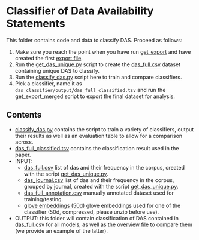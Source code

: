 # Classifier of Data Availability Statements

This folder contains code and data to classify DAS. Proceed as follows:

1. Make sure you reach the point when you have run [get_export](../get_export.py) and have created the first [export file](../exports/export.csv).
2. Run the [get_das_unique.py](../get_das_unique.py) script to create the [das_full.csv](input/das_full.csv) dataset containing unique DAS to classify.
3. Run the [classify_das.py](classify_das.py) script here to train and compare classifiers.
4. Pick a classifier, name it as `das_classifier/output/das_full_classified.tsv` and run the [get_export_merged](../get_export_merged.py) script to export the final dataset for analysis.

## Contents

* [classify_das.py](classify_das.py) contains the script to train a variety of classifiers, output their results as well as an evaluation table to allow for a comparison across.
* [das_full_classified.tsv](das_full_classified.tsv) contains the classification result used in the paper.
* INPUT:
    - [das_full.csv](input/das_full.csv) list of das and their frequency in the corpus, created with the script [get_das_unique.py](../get_das_unique.py).
    - [das_journal.csv](input/das_journal.csv) list of das and their frequency in the corpus, grouped by journal, created with the script [get_das_unique.py](../get_das_unique.py).
    - [das_full_annotation.csv](input/das_full_annotation.csv) manually annotated dataset used for training/testing.
    - [glove embeddings (50d)](input/glove.6B.50d.txt.zip) glove embeddings used for one of the classifier (50d, compressed, please unzip before use).
* OUTPUT: this folder will contain classification of DAS contained in [das_full.csv](input/das_full.csv) for all models, as well as the [overview file](output/overview_models_parameters.csv) to compare them (we provide an example of the latter).


